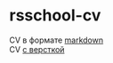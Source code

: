 # rsschool-cv
CV в формате [markdown](https://BelyakovaAV.github.io/rsschool-cv/cv) \
СV [с версткой](https://BelyakovaAV.github.io/rsschool-cv/)
